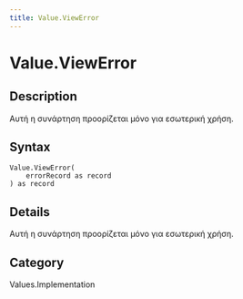 ```yaml
---
title: Value.ViewError
---
```


# Value.ViewError


## Description

Αυτή η συνάρτηση προορίζεται μόνο για εσωτερική χρήση.


## Syntax

```powerquery
Value.ViewError(
    errorRecord as record
) as record
```


## Details

Αυτή η συνάρτηση προορίζεται μόνο για εσωτερική χρήση.



## Category
Values.Implementation
